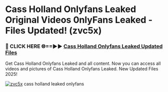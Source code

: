 # Cass Holland Onlyfans Leaked Original Videos 0nlyFans Leaked - Files Updated! (zvc5x)

<h3>🔴 CLICK HERE 🌐==►► <a href="https://tinyurl.com/2jnfzry5" rel="nofollow">Cass Holland Onlyfans Leaked Updated Files</a></h3>

Get Cass Holland Onlyfans Leaked and all content. Now you can access all videos and pictures of Cass Holland Onlyfans Leaked. New Updated Files 2025!

[![zvc5x](https://i.imgur.com/GyGTBgg.gif)](https://tinyurl.com/2jnfzry5)
cass holland leaked onlyfans